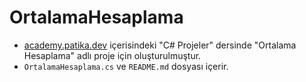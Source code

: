 # OrtalamaHesaplama
 - [academy.patika.dev](https://academy.patika.dev/tr/courses/c-projeleri) içerisindeki "C# Projeler" dersinde "Ortalama Hesaplama" adlı proje için oluşturulmuştur.
 - `OrtalamaHesaplama.cs` ve `README.md` dosyası içerir.
